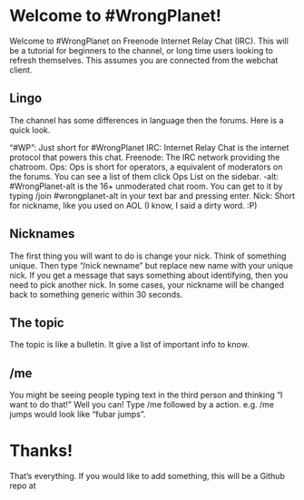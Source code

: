 # Welcome to #WrongPlanet!

Welcome to #WrongPlanet on Freenode Internet Relay Chat (IRC). This will be a tutorial for beginners to the channel, or long time users looking to refresh themselves. This assumes you are connected from the webchat client.

## Lingo
The channel has some differences in language then the forums. Here is a quick look.

“#WP”: Just short for #WrongPlanet
IRC: Internet Relay Chat is the internet protocol that powers this chat.
Freenode: The IRC network providing the chatroom.
Ops: Ops is short for operators, a equivalent of moderators on the forums. You can see a list of them click Ops List on the sidebar.
-alt: #WrongPlanet-alt is the 16+ unmoderated chat room. You can get to it by typing /join #wrongplanet-alt in your text bar and pressing enter.
Nick: Short for nickname, like you used on AOL (I know, I said a dirty word. :P)

## Nicknames

The first thing you will want to do is change your nick. Think of something unique. Then type “/nick newname” but replace new name with your unique nick. If you get a message that says something about identifying, then you need to pick another nick. In some cases, your nickname will be changed back to something generic within 30 seconds.

## The topic

The topic is like a bulletin. It give a list of important info to know. 

## /me

You might be seeing people typing text in the third person and thinking “I want to do that!” Well you can! Type /me followed by a action. e.g. /me jumps would look like “fubar jumps”.

# Thanks!

That’s everything. If you would like to add something, this will be a Github repo at 
